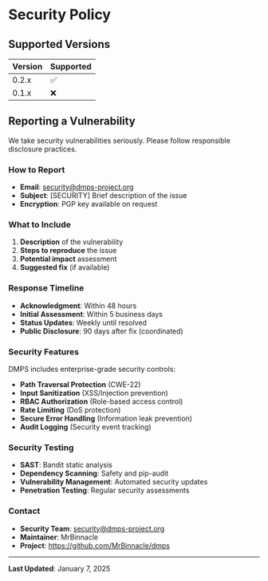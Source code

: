 # Security Policy

## Supported Versions

| Version | Supported          |
| ------- | ------------------ |
| 0.2.x   | :white_check_mark: |
| 0.1.x   | :x:                |

## Reporting a Vulnerability

We take security vulnerabilities seriously. Please follow responsible disclosure practices.

### How to Report

- **Email**: security@dmps-project.org
- **Subject**: [SECURITY] Brief description of the issue
- **Encryption**: PGP key available on request

### What to Include

1. **Description** of the vulnerability
2. **Steps to reproduce** the issue
3. **Potential impact** assessment
4. **Suggested fix** (if available)

### Response Timeline

- **Acknowledgment**: Within 48 hours
- **Initial Assessment**: Within 5 business days
- **Status Updates**: Weekly until resolved
- **Public Disclosure**: 90 days after fix (coordinated)

### Security Features

DMPS includes enterprise-grade security controls:

- **Path Traversal Protection** (CWE-22)
- **Input Sanitization** (XSS/Injection prevention)
- **RBAC Authorization** (Role-based access control)
- **Rate Limiting** (DoS protection)
- **Secure Error Handling** (Information leak prevention)
- **Audit Logging** (Security event tracking)

### Security Testing

- **SAST**: Bandit static analysis
- **Dependency Scanning**: Safety and pip-audit
- **Vulnerability Management**: Automated security updates
- **Penetration Testing**: Regular security assessments

### Contact

- **Security Team**: security@dmps-project.org
- **Maintainer**: MrBinnacle
- **Project**: https://github.com/MrBinnacle/dmps

---

**Last Updated**: January 7, 2025
